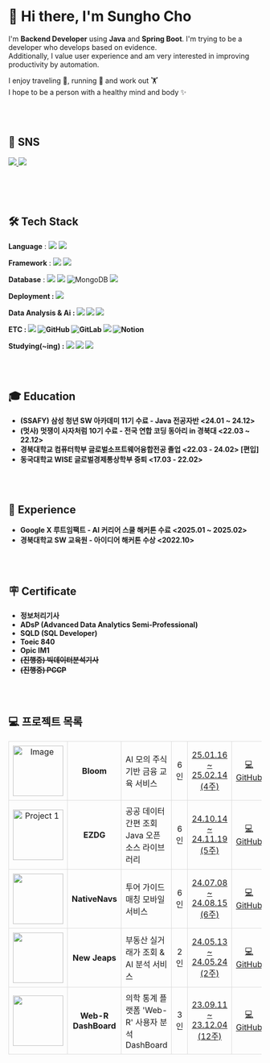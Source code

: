 # 👋 Hi there, I'm Sungho Cho
I'm **Backend Developer** using **Java** and **Spring Boot**. I'm trying to be a developer who develops based on evidence. <br>
Additionally, I value user experience and am very interested in improving productivity by automation. <br>

I enjoy traveling 🚎, running 🏃 and work out 🏋 <br>
I hope to be a person with a healthy mind and body ✨ 

<br><br>

## 🤙 SNS
<a href="mailto:eoblue23@naver.com">
  <img src="https://img.shields.io/badge/Email-03C75A?style=flat&logo=naver&logoColor=white" />
</a>
<a href="https://velog.io/@eoblue23/posts">
  <img src="https://img.shields.io/badge/Blog-20C997?style=flat&logo=Velog&logoColor=white" />
</a>

<br><br><br>

## 🛠 Tech Stack

<b>Language</b> : 
<img src="https://img.shields.io/badge/Java-007396?style=flat&logo=OpenJDK&logoColor=white"/>
<img src="https://img.shields.io/badge/Python-3776AB?style=flat&logo=Python&logoColor=white" /> 

<b>Framework</b> :
<img src="https://img.shields.io/badge/Spring Boot-6DB33F?style=flat&logo=Spring&logoColor=white">
<img src="https://img.shields.io/badge/Flask-000000?style=flat&logo=Flask&logoColor=white">

<b>Database</b> : 
<img src="https://img.shields.io/badge/MySQL-4479A1?style=flat&logo=MySQL&logoColor=white">
<img src="https://img.shields.io/badge/Oracle-F80000?style=flat&logo=Oracle&logoColor=white">
<img src="https://img.shields.io/badge/MongoDB-47A248?style=flat-square&logo=MongoDB&logoColor=white" alt="MongoDB"/>
<img src="https://img.shields.io/badge/Redis-DC382D?style=flat-square&logo=Redis&logoColor=white"> 

<b>Deployment : 
<img src="https://img.shields.io/badge/Amazon AWS-232F3E?style=flat-square&logo=amazonwebservices&logoColor=white"> 

<b>Data Analysis & Ai : 
<img src="https://img.shields.io/badge/pandas-150458?style=flat-square&logo=pandas&logoColor=white">
<img src="https://img.shields.io/badge/Google Gemini-8E75B2?style=flat-square&logo=googlegemini&logoColor=white">
<img src="https://img.shields.io/badge/Streamlit-FF4B4B?style=flat-square&logo=streamlit&logoColor=white">

<b>ETC</b> :
<img src="https://img.shields.io/badge/Apache JMeter-D22128?style=flat-square&logo=JMeter&logoColor=white"> 
<img src="https://img.shields.io/badge/GitHub-181717?style=flat-square&logo=GitHub&logoColor=white" alt="GitHub"/>
<img src="https://img.shields.io/badge/GitLab-FCA121?style=flat-square&logo=GitLab&logoColor=white" alt="GitLab"/>
<img src="https://img.shields.io/badge/Jira-0052CC?style=flat&logo=Jira&logoColor=white">
<img src="https://img.shields.io/badge/Notion-000000?style=flat-square&logo=Notion&logoColor=white" alt="Notion"/>

<b>Studying(~ing)</b> :
~~<img src="https://img.shields.io/badge/Apache Kafka-231F20?style=flat-square&logo=apachekafka&logoColor=white">~~
~~<img src="https://img.shields.io/badge/Apache Hadoop-66CCFF?style=flat-square&logo=apachehadoop&logoColor=white">~~
~~<img src="https://img.shields.io/badge/Apache Spark-E25A1C?style=flat-square&logo=apachespark&logoColor=white">~~

<br><br>

## 🎓 Education

- (SSAFY) 삼성 청년 SW 아카데미 11기 수료 - Java 전공자반 <24.01 ~ 24.12>
- (멋사) 멋쟁이 사자처럼 10기 수료 - 전국 연합 코딩 동아리 in 경북대  <22.03 ~ 22.12>
- 경북대학교 컴퓨터학부 글로벌소프트웨어융합전공 졸업 <22.03 - 24.02> [편입]
- 동국대학교 WISE 글로벌경제통상학부 중퇴 <17.03 - 22.02>

<br><br>

## 🏃 Experience
- Google X 루트임팩트 - AI 커리어 스쿨 해커톤 수료 <2025.01 ~ 2025.02>
- 경북대학교 SW 교육원 - 아이디어 해커톤 수상 <2022.10>

<br><br>

## 🪧 Certificate

- 정보처리기사
- ADsP (Advanced Data Analytics Semi-Professional)
- SQLD (SQL Developer)
- Toeic 840
- Opic IM1
- ~~(진행중) 빅데이터분석기사~~
- ~~(진행중) PCCP~~



<br><br>


## 💻 프로젝트 목록

<table style="border-collapse: collapse; width: 100%; table-layout: fixed">
  <tbody>
    <tr>
      <td style="border: 1px solid #ddd; padding: 8px; text-align: center">
        <a href="https://github.com/sungholion/EZDG_OpenData" title="Project 1">
          <img width="100" alt="Image" src="https://github.com/user-attachments/assets/ab0071c9-8b9e-4371-b503-81c6c3d8374f" />
        </a>
      </td>
      <td style="border: 1px solid #ddd; padding: 8px; text-align: center">
        <b>Bloom</b>
      </td>
      <td style="border: 1px solid #ddd; padding: 8px">
        AI 모의 주식 기반 금융 교육 서비스
      </td>
      <td style="border: 1px solid #ddd; padding: 8px; text-align: center">
        6인
      </td>
      <td style="border: 1px solid #ddd; padding: 8px; text-align: center">
        <a href="https://github.com/sungholion/Bloom" title="Github">
          25.01.16 ~ 25.02.14 (4주)
        </a>
      </td>
      <td style="border: 1px solid #ddd; padding: 8px; text-align: center">
        <a
          href="https://github.com/sungholion/Bloom"
          title="GitHub Repository"
        >
          💻 GitHub
        </a>
      </td>
      <td style="border: 1px solid #ddd; padding: 8px; text-align: center">
        <a
          href="https://www.youtube.com/shorts/aEptz69afPA"
          title="UCC"
        >
          📽️ Video
        </a>
      </td>
    </tr>
    <tr>
      <td style="border: 1px solid #ddd; padding: 8px; text-align: center">
        <a href="https://github.com/sungholion/EZDG_OpenData" title="Project 1">
          <img
            src="https://github.com/user-attachments/assets/483e5257-1631-4cfe-b440-13c812f0fff7"
            width="100px"
            alt="Project 1"
          />
        </a>
      </td>
      <td style="border: 1px solid #ddd; padding: 8px; text-align: center">
        <b>EZDG</b>
      </td>
      <td style="border: 1px solid #ddd; padding: 8px">
        공공 데이터 간편 조회 Java 오픈소스 라이브러리
      </td>
      <td style="border: 1px solid #ddd; padding: 8px; text-align: center">
        6인
      </td>
      <td style="border: 1px solid #ddd; padding: 8px; text-align: center">
        <a href="https://github.com/sungholion/EZDG_OpenData" title="Github">
          24.10.14 ~ 24.11.19 (5주)
        </a>
      </td>
      <td style="border: 1px solid #ddd; padding: 8px; text-align: center">
        <a
          href="https://github.com/sungholion/EZDG_OpenData"
          title="GitHub Repository"
        >
          💻 GitHub
        </a>
      </td>
      <td style="border: 1px solid #ddd; padding: 8px; text-align: center">
        <a
          href="https://www.youtube.com/watch?v=rPCc0XwKETY&ab_channel=%EC%A1%B0%EC%84%B1%ED%98%B8%5B%EA%B5%AC%EB%AF%B8_1%EB%B0%98_D110%5D%ED%8C%80%EC%9B%90"
          title="UCC"
        >
          📽️ Video
        </a>
      </td>
    </tr>
 <tr>
      <td style="border: 1px solid #ddd; padding: 8px; text-align: center">
        <a href="https://github.com/sungholion/NativeNavs" title="Project 1">
          <img
            src="https://github.com/user-attachments/assets/e99aefe1-81eb-4e65-8133-8c01795a9508"
            width="100px"
          />
        </a>
      </td>
      <td style="border: 1px solid #ddd; padding: 8px; text-align: center">
        <b>NativeNavs</b>
      </td>
      <td style="border: 1px solid #ddd; padding: 8px">
        투어 가이드 매칭 모바일 서비스
      </td>
      <td style="border: 1px solid #ddd; padding: 8px; text-align: center">
        6인
      </td>
      <td style="border: 1px solid #ddd; padding: 8px; text-align: center">
        <a href="https://github.com/sungholion/NativeNavs" title="Github"
          >24.07.08 ~ 24.08.15 (6주) </a
        >
      </td>
      <td style="border: 1px solid #ddd; padding: 8px; text-align: center">
        <a
          href="https://github.com/sungholion/NativeNavs"
          title="GitHub Repository"
          >💻 GitHub</a
        >
      </td>
      <td style="border: 1px solid #ddd; padding: 8px; text-align: center">
        <a href="https://www.youtube.com/watch?v=nVEs_RKd6A0&ab_channel=%EC%A1%B0%EC%84%B1%ED%98%B8%5B%EA%B5%AC%EB%AF%B8_1%EB%B0%98_D110%5D%ED%8C%80%EC%9B%90" title="UCC">📽️ Video</a>
      </td>
    </tr>

<tr>
      <td style="border: 1px solid #ddd; padding: 8px; text-align: center">
        <a href="https://github.com/sungholion/newJeaps" title="Project 1">
          <img
            src="https://github.com/user-attachments/assets/08b11a17-132e-4adf-a2c7-4f7083b98386"
            width="100px"
          />
        </a>
      </td>
      <td style="border: 1px solid #ddd; padding: 8px; text-align: center">
        <b>New Jeaps</b>
      </td>
      <td style="border: 1px solid #ddd; padding: 8px">
        부동산 실거래가 조회 & AI 분석 서비스
      </td>
      <td style="border: 1px solid #ddd; padding: 8px; text-align: center">
        2인
      </td>
      <td style="border: 1px solid #ddd; padding: 8px; text-align: center">
        <a href="https://github.com/sungholion/newJeaps" title="Github"
          >24.05.13 ~ 24.05.24 (2주) </a
        >
      </td>
      <td style="border: 1px solid #ddd; padding: 8px; text-align: center">
        <a
          href="https://github.com/sungholion/newJeaps"
          title="GitHub Repository"
          >💻 GitHub</a
        >
      </td>
      <td style="border: 1px solid #ddd; padding: 8px; text-align: center">
        <a href="https://www.youtube.com/watch?v=LjCr70gm_MU&ab_channel=%EC%88%98%ED%8F%89" title="UCC">📽️ Video</a>
      </td>
    </tr>
    </tr>


<tr>
      <td style="border: 1px solid #ddd; padding: 8px; text-align: center">
        <a href="https://github.com/sungholion/Web-R-Dashboard" title="Project 1">
          <img
            src="https://github.com/user-attachments/assets/a1f52712-6c68-4a83-9ce0-f86cc5bbe576"
            width="100px"
          />
        </a>
      </td>
      <td style="border: 1px solid #ddd; padding: 8px; text-align: center">
        <b>Web-R DashBoard</b>
      </td>
      <td style="border: 1px solid #ddd; padding: 8px">
        의학 통계 플랫폼 'Web-R' 사용자 분석 DashBoard
      </td>
      <td style="border: 1px solid #ddd; padding: 8px; text-align: center">
        3인
      </td>
      <td style="border: 1px solid #ddd; padding: 8px; text-align: center">
        <a href="https://github.com/sungholion/Web-R-Dashboard" title="Github"
          >23.09.11 ~ 23.12.04 (12주) </a
        >
      </td>
      <td style="border: 1px solid #ddd; padding: 8px; text-align: center">
        <a
          href="https://github.com/sungholion/Web-R-Dashboard"
          title="GitHub Repository"
          >💻 GitHub</a
        >
      </td>
      <td style="border: 1px solid #ddd; padding: 8px; text-align: center">
        <a href="https://www.youtube.com/watch?v=H1jLMPRVIYk&ab_channel=%EC%95%88%ED%9D%AC%EC%A0%95" title="UCC">📽️ Video</a>
      </td>
    </tr>
    </tr>
    
  </tbody></table>

<br>
<br>

<!--## 🧠 Algorithm 
<table>
  <tr>
    <td>
      <img src="http://mazassumnida.wtf/api/v2/generate_badge?boj=java_eoblue" height="150">
    </td>
    <td>
      <table style="border-collapse: collapse; width: 100%; table-layout: fixed">
      <a href="https://github.com/sungholion/Algorithm"> Algorithm Solved</a>
      </table>
    </td>
  </tr>
</table>
--!>
